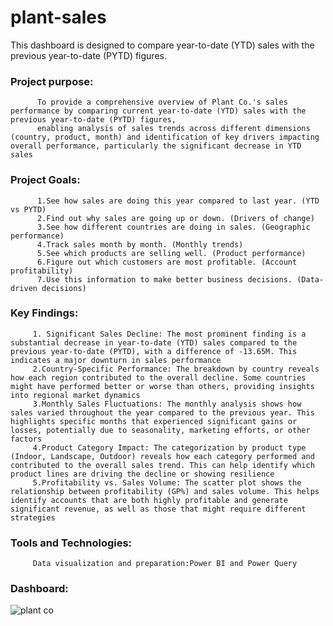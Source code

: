 # plant-sales
This dashboard is designed to compare year-to-date (YTD) sales with the previous year-to-date (PYTD) figures.
### Project purpose:
          To provide a comprehensive overview of Plant Co.'s sales performance by comparing current year-to-date (YTD) sales with the previous year-to-date (PYTD) figures, 
          enabling analysis of sales trends across different dimensions (country, product, month) and identification of key drivers impacting overall performance, particularly the significant decrease in YTD sales
### Project Goals:
          1.See how sales are doing this year compared to last year. (YTD vs PYTD)
          2.Find out why sales are going up or down. (Drivers of change)
          3.See how different countries are doing in sales. (Geographic performance)
          4.Track sales month by month. (Monthly trends)
          5.See which products are selling well. (Product performance)
          6.Figure out which customers are most profitable. (Account profitability)
          7.Use this information to make better business decisions. (Data-driven decisions)
### Key Findings:
         1. Significant Sales Decline: The most prominent finding is a substantial decrease in year-to-date (YTD) sales compared to the previous year-to-date (PYTD), with a difference of -13.65M. This indicates a major downturn in sales performance
         2.Country-Specific Performance: The breakdown by country reveals how each region contributed to the overall decline. Some countries might have performed better or worse than others, providing insights into regional market dynamics
         3.Monthly Sales Fluctuations: The monthly analysis shows how sales varied throughout the year compared to the previous year. This highlights specific months that experienced significant gains or losses, potentially due to seasonality, marketing efforts, or other factors
         4.Product Category Impact: The categorization by product type (Indoor, Landscape, Outdoor) reveals how each category performed and contributed to the overall sales trend. This can help identify which product lines are driving the decline or showing resilience
         5.Profitability vs. Sales Volume: The scatter plot shows the relationship between profitability (GP%) and sales volume. This helps identify accounts that are both highly profitable and generate significant revenue, as well as those that might require different strategies
### Tools and Technologies:
         Data visualization and preparation:Power BI and Power Query
### Dashboard:
![plant co](https://github.com/user-attachments/assets/44779a15-b5fb-4932-9c0a-04efc1cf84bf)


